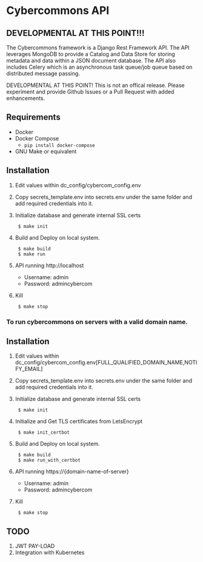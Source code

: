 Cybercommons API 
=======

## DEVELOPMENTAL AT THIS POINT!!!


The Cybercommons framework is a Django Rest Framework API. The API leverages MongoDB to provide a Catalog and Data Store for storing metadata and data within a JSON document database. The API also includes Celery which is an asynchronous task queue/job queue based on distributed message passing.

DEVELOPMENTAL AT THIS POINT! This is not an offical release. Please experiment and provide Github Issues or a  Pull Request with added enhancements. 


## Requirements

* Docker
* Docker Compose
    * `pip install docker-compose`
* GNU Make or equivalent

## Installation

1. Edit values within dc_config/cybercom_config.env
2. Copy secrets_template.env into secrets.env under the same folder and add required credentials into it. 
3. Initialize database and generate internal SSL certs

        $ make init

4. Build and Deploy on local system.

        $ make build
        $ make run

5. API running http://localhost
    * Username: admin
    * Password: admincybercom

6. Kill

        $ make stop




### To run cybercommons on servers with a valid domain name.

## Installation

1. Edit values within dc_config/cybercom_config.env[FULL_QUALIFIED_DOMAIN_NAME,NOTIFY_EMAIL]
2. Copy secrets_template.env into secrets.env under the same folder and add required credentials into it.
3. Initialize database and generate internal SSL certs

        $ make init
4. Initialize and Get TLS certificates from LetsEncrypt
        
        $ make init_certbot

5. Build and Deploy on local system.

        $ make build
        $ make run_with_certbot

6. API running https://{domain-name-of-server}
    * Username: admin
    * Password: admincybercom

7. Kill

        $ make stop






## TODO

1. JWT PAY-LOAD
2. Integration with Kubernetes
